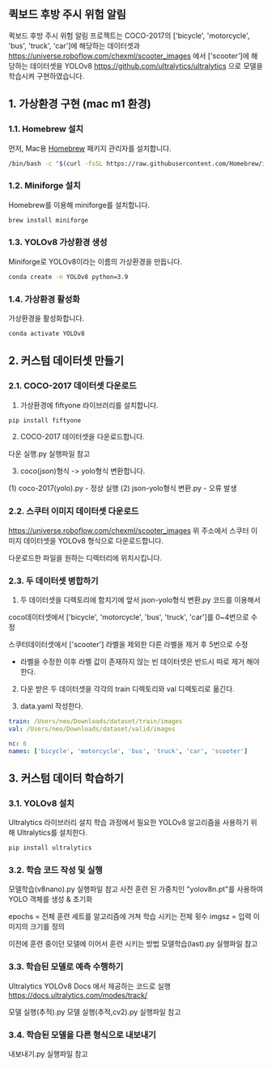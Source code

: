 ## 퀵보드 후방 주시 위험 알림
퀵보드 후방 주시 위험 알림 프로젝트는 COCO-2017의 ['bicycle', 'motorcycle', 'bus', 'truck', 'car']에 해당하는 데이터셋과 https://universe.roboflow.com/chexml/scooter_images 에서 ['scooter']에 해당하는 데이터셋을 YOLOv8 https://github.com/ultralytics/ultralytics 으로 모델을 학습시켜 구현하였습니다.

## 1. 가상환경 구현 (mac m1 환경)

### 1.1. Homebrew 설치
먼저, Mac용 [Homebrew](https://brew.sh/) 패키지 관리자를 설치합니다.

```bash
/bin/bash -c "$(curl -fsSL https://raw.githubusercontent.com/Homebrew/install/HEAD/install.sh)"
```
### 1.2. Miniforge 설치
Homebrew를 이용해 miniforge를 설치합니다.

```bash
brew install miniforge
```
### 1.3. YOLOv8 가상환경 생성
Miniforge로 YOLOv8이라는 이름의 가상환경을 만듭니다.

```bash
conda create -n YOLOv8 python=3.9
```
### 1.4. 가상환경 활성화
가상환경을 활성화합니다.

```bash
conda activate YOLOv8
```

## 2. 커스텀 데이터셋 만들기

### 2.1. COCO-2017 데이터셋 다운로드

1. 가상환경에 fiftyone 라이브러리를 설치합니다.

```bash
pip install fiftyone
```

2. COCO-2017 데이터셋을 다운로드합니다.

다운 실행.py 실행파일 참고

3. coco(json)형식 -> yolo형식 변환합니다.

 (1) coco-2017(yolo).py - 정상 실행
 (2) json-yolo형식 변환.py - 오류 발생

### 2.2. 스쿠터 이미지 데이터셋 다운로드

https://universe.roboflow.com/chexml/scooter_images
위 주소에서 스쿠터 이미지 데이터셋을 YOLOv8 형식으로 다운로드합니다.

다운로드한 파일을 원하는 디렉터리에 위치시킵니다.

### 2.3. 두 데이터셋 병합하기

1. 두 데이터셋을 디렉토리에 함치기에 앞서 json-yolo형식 변환.py 코드를 이용해서 

coco데이터셋에서 ['bicycle', 'motorcycle', 'bus', 'truck', 'car']를 0~4번으로 수정

스쿠터데이터셋에서  ['scooter'] 라벨을 제외한 다른 라벨을 제거 후 5번으로 수정
 * 라벨을 수정한 이후 라벨 값이 존재하지 않는 빈 데이터셋은 반드시 따로 제거 해야한다.

2. 다운 받은 두 데이터셋을 각각의 train 디렉토리와 val 디렉토리로 옮긴다.

3. data.yaml 작성한다.

```yaml
train: /Users/neo/Downloads/dataset/train/images
val: /Users/neo/Downloads/dataset/valid/images

nc: 6
names: ['bicycle', 'motorcycle', 'bus', 'truck', 'car', 'scooter']
```

## 3. 커스텀 데이터 학습하기

### 3.1. YOLOv8 설치
Ultralytics 라이브러리 설치
학습 과정에서 필요한 YOLOv8 알고리즘을 사용하기 위해 Ultralytics를 설치한다.

```bash
pip install ultralytics
```

### 3.2. 학습 코드 작성 및 실행

모델학습(v8nano).py 실행파일 참고
사전 훈련 된 가중치인 "yolov8n.pt"를 사용하여 YOLO 객체를 생성 & 초기화

 epochs = 전체 훈련 세트를 알고리즘에 거쳐 학습 시키는 전체 횟수
 imgsz = 입력 이미지의 크기를 정의

 이전에 훈련 중이던 모델에 이어서 훈련 시키는 방법
 모델학습(last).py 실행파일 참고
 
### 3.3. 학습된 모델로 예측 수행하기

Ultralytics YOLOv8 Docs 에서 제공하는 코드로 실행
 https://docs.ultralytics.com/modes/track/

 모델 실행(추적).py
 모델 실행(추적,cv2).py 실행파일 참고

 ### 3.4. 학습된 모델을 다른 형식으로 내보내기

 내보내기.py 실행파일 참고